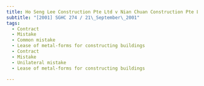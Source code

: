 ```yaml
---
title: Ho Seng Lee Construction Pte Ltd v Nian Chuan Construction Pte Ltd
subtitle: "[2001] SGHC 274 / 21\_September\_2001"
tags:
  - Contract
  - Mistake
  - Common mistake
  - Lease of metal-forms for constructing buildings
  - Contract
  - Mistake
  - Unilateral mistake
  - Lease of metal-forms for constructing buildings

---
```



